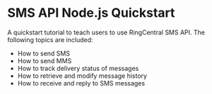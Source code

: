 # SMS API Node.js Quickstart

A quickstart tutorial to teach users to use RingCentral SMS API. The following topics are included:

- How to send SMS
- How to send MMS
- How to track delivery status of messages
- How to retrieve and modify message history
- How to receive and reply to SMS messages
